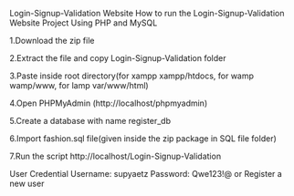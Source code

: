 Login-Signup-Validation Website 
How to run the Login-Signup-Validation Website Project Using PHP and MySQL 

1.Download the zip file

2.Extract the file and copy Login-Signup-Validation folder

3.Paste inside root directory(for xampp xampp/htdocs, for wamp wamp/www, for lamp var/www/html)

4.Open PHPMyAdmin (http://localhost/phpmyadmin)

5.Create a database with name register_db

6.Import fashion.sql file(given inside the zip package in SQL file folder)

7.Run the script http://localhost/Login-Signup-Validation

User Credential 
Username: supyaetz
Password: Qwe123!@ or Register a new user



